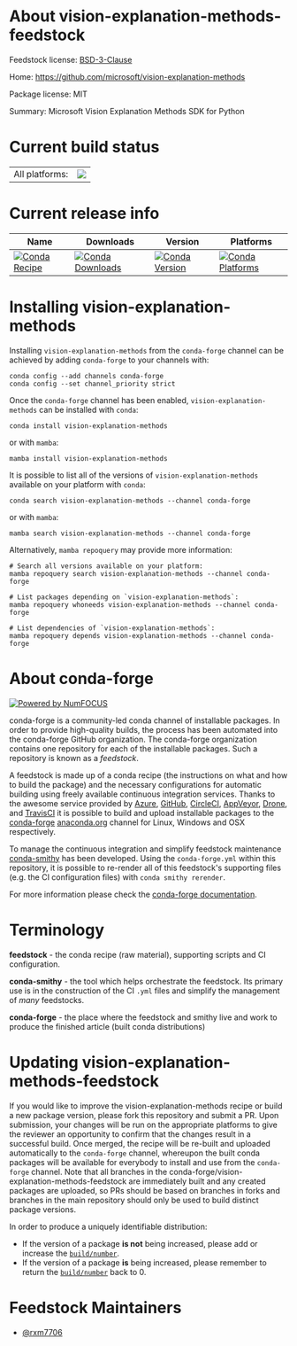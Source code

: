About vision-explanation-methods-feedstock
==========================================

Feedstock license: [BSD-3-Clause](https://github.com/conda-forge/vision-explanation-methods-feedstock/blob/main/LICENSE.txt)

Home: https://github.com/microsoft/vision-explanation-methods

Package license: MIT

Summary: Microsoft Vision Explanation Methods SDK for Python

Current build status
====================


<table><tr><td>All platforms:</td>
    <td>
      <a href="https://dev.azure.com/conda-forge/feedstock-builds/_build/latest?definitionId=21119&branchName=main">
        <img src="https://dev.azure.com/conda-forge/feedstock-builds/_apis/build/status/vision-explanation-methods-feedstock?branchName=main">
      </a>
    </td>
  </tr>
</table>

Current release info
====================

| Name | Downloads | Version | Platforms |
| --- | --- | --- | --- |
| [![Conda Recipe](https://img.shields.io/badge/recipe-vision--explanation--methods-green.svg)](https://anaconda.org/conda-forge/vision-explanation-methods) | [![Conda Downloads](https://img.shields.io/conda/dn/conda-forge/vision-explanation-methods.svg)](https://anaconda.org/conda-forge/vision-explanation-methods) | [![Conda Version](https://img.shields.io/conda/vn/conda-forge/vision-explanation-methods.svg)](https://anaconda.org/conda-forge/vision-explanation-methods) | [![Conda Platforms](https://img.shields.io/conda/pn/conda-forge/vision-explanation-methods.svg)](https://anaconda.org/conda-forge/vision-explanation-methods) |

Installing vision-explanation-methods
=====================================

Installing `vision-explanation-methods` from the `conda-forge` channel can be achieved by adding `conda-forge` to your channels with:

```
conda config --add channels conda-forge
conda config --set channel_priority strict
```

Once the `conda-forge` channel has been enabled, `vision-explanation-methods` can be installed with `conda`:

```
conda install vision-explanation-methods
```

or with `mamba`:

```
mamba install vision-explanation-methods
```

It is possible to list all of the versions of `vision-explanation-methods` available on your platform with `conda`:

```
conda search vision-explanation-methods --channel conda-forge
```

or with `mamba`:

```
mamba search vision-explanation-methods --channel conda-forge
```

Alternatively, `mamba repoquery` may provide more information:

```
# Search all versions available on your platform:
mamba repoquery search vision-explanation-methods --channel conda-forge

# List packages depending on `vision-explanation-methods`:
mamba repoquery whoneeds vision-explanation-methods --channel conda-forge

# List dependencies of `vision-explanation-methods`:
mamba repoquery depends vision-explanation-methods --channel conda-forge
```


About conda-forge
=================

[![Powered by
NumFOCUS](https://img.shields.io/badge/powered%20by-NumFOCUS-orange.svg?style=flat&colorA=E1523D&colorB=007D8A)](https://numfocus.org)

conda-forge is a community-led conda channel of installable packages.
In order to provide high-quality builds, the process has been automated into the
conda-forge GitHub organization. The conda-forge organization contains one repository
for each of the installable packages. Such a repository is known as a *feedstock*.

A feedstock is made up of a conda recipe (the instructions on what and how to build
the package) and the necessary configurations for automatic building using freely
available continuous integration services. Thanks to the awesome service provided by
[Azure](https://azure.microsoft.com/en-us/services/devops/), [GitHub](https://github.com/),
[CircleCI](https://circleci.com/), [AppVeyor](https://www.appveyor.com/),
[Drone](https://cloud.drone.io/welcome), and [TravisCI](https://travis-ci.com/)
it is possible to build and upload installable packages to the
[conda-forge](https://anaconda.org/conda-forge) [anaconda.org](https://anaconda.org/)
channel for Linux, Windows and OSX respectively.

To manage the continuous integration and simplify feedstock maintenance
[conda-smithy](https://github.com/conda-forge/conda-smithy) has been developed.
Using the ``conda-forge.yml`` within this repository, it is possible to re-render all of
this feedstock's supporting files (e.g. the CI configuration files) with ``conda smithy rerender``.

For more information please check the [conda-forge documentation](https://conda-forge.org/docs/).

Terminology
===========

**feedstock** - the conda recipe (raw material), supporting scripts and CI configuration.

**conda-smithy** - the tool which helps orchestrate the feedstock.
                   Its primary use is in the construction of the CI ``.yml`` files
                   and simplify the management of *many* feedstocks.

**conda-forge** - the place where the feedstock and smithy live and work to
                  produce the finished article (built conda distributions)


Updating vision-explanation-methods-feedstock
=============================================

If you would like to improve the vision-explanation-methods recipe or build a new
package version, please fork this repository and submit a PR. Upon submission,
your changes will be run on the appropriate platforms to give the reviewer an
opportunity to confirm that the changes result in a successful build. Once
merged, the recipe will be re-built and uploaded automatically to the
`conda-forge` channel, whereupon the built conda packages will be available for
everybody to install and use from the `conda-forge` channel.
Note that all branches in the conda-forge/vision-explanation-methods-feedstock are
immediately built and any created packages are uploaded, so PRs should be based
on branches in forks and branches in the main repository should only be used to
build distinct package versions.

In order to produce a uniquely identifiable distribution:
 * If the version of a package **is not** being increased, please add or increase
   the [``build/number``](https://docs.conda.io/projects/conda-build/en/latest/resources/define-metadata.html#build-number-and-string).
 * If the version of a package **is** being increased, please remember to return
   the [``build/number``](https://docs.conda.io/projects/conda-build/en/latest/resources/define-metadata.html#build-number-and-string)
   back to 0.

Feedstock Maintainers
=====================

* [@rxm7706](https://github.com/rxm7706/)

